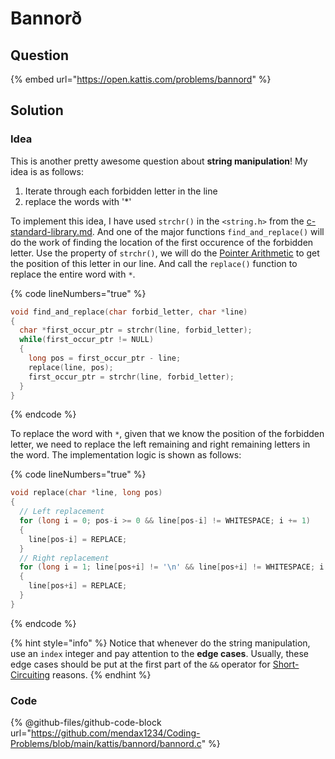 # Bannorð

## Question

{% embed url="https://open.kattis.com/problems/bannord" %}

## Solution

### Idea

This is another pretty awesome question about **string manipulation**! My idea is as follows:

1. Iterate through each forbidden letter in the line
2. replace the words with '\*'

To implement this idea, I have used `strchr()` in the `<string.h>` from the [c-standard-library.md](../../environment-setup/c/c-standard-library.md "mention"). And one of the major functions `find_and_replace()` will do the work of finding the location of the first occurence of the forbidden letter. Use the property of `strchr()`, we will do the [Pointer Arithmetic](https://app.gitbook.com/s/KipySCGxC8NC1UpA24DS/lec-tut-lab-exes/lecture/lec-07-pointers-memory-management#pointer-arithmetic "mention") to get the position of this letter in our line. And call the `replace()` function to replace the entire word with `*`.

{% code lineNumbers="true" %}
```c
void find_and_replace(char forbid_letter, char *line)
{
  char *first_occur_ptr = strchr(line, forbid_letter);
  while(first_occur_ptr != NULL)
  {
    long pos = first_occur_ptr - line;
    replace(line, pos);
    first_occur_ptr = strchr(line, forbid_letter);
  }
}
```
{% endcode %}

To replace the word with `*`, given that we know the position of the forbidden letter, we need to replace the left remaining and right remaining letters in the word. The implementation logic is shown as follows:

{% code lineNumbers="true" %}
```c
void replace(char *line, long pos)
{
  // Left replacement
  for (long i = 0; pos-i >= 0 && line[pos-i] != WHITESPACE; i += 1)
  {
    line[pos-i] = REPLACE;
  }
  // Right replacement
  for (long i = 1; line[pos+i] != '\n' && line[pos+i] != WHITESPACE; i += 1)
  {
    line[pos+i] = REPLACE;
  }
}   
```
{% endcode %}

{% hint style="info" %}
Notice that whenever do the string manipulation, use an `index` integer and pay attention to the **edge cases**. Usually, these edge cases should be put at the first part of the `&&` operator for [Short-Circuiting](https://app.gitbook.com/s/KipySCGxC8NC1UpA24DS/lec-tut-lab-exes/lecture/lec-04-conditionals#short-circuiting "mention") reasons.
{% endhint %}

### Code

{% @github-files/github-code-block url="https://github.com/mendax1234/Coding-Problems/blob/main/kattis/bannord/bannord.c" %}
